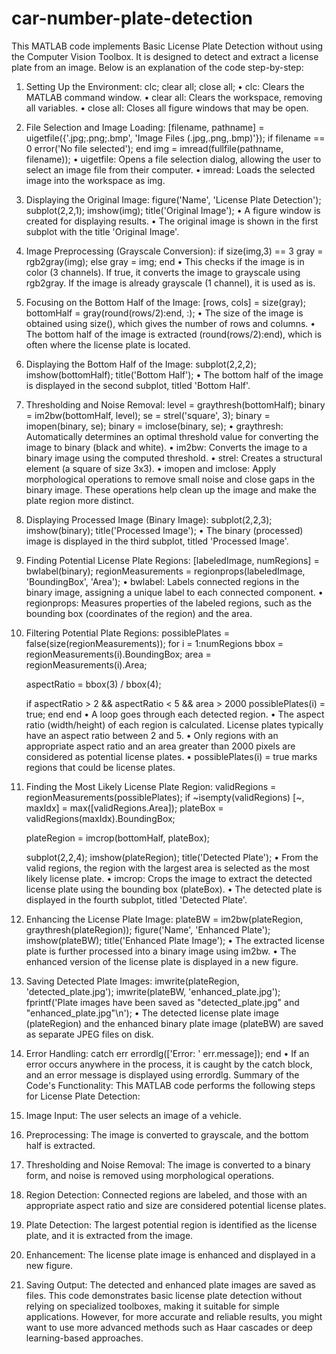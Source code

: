 # car-number-plate-detection
This MATLAB code implements Basic License Plate Detection without using the Computer Vision Toolbox. It is designed to detect and extract a license plate from an image. Below is an explanation of the code step-by-step:

1. Setting Up the Environment:
clc;
clear all;
close all;
•	clc: Clears the MATLAB command window.
•	clear all: Clears the workspace, removing all variables.
•	close all: Closes all figure windows that may be open.

3. File Selection and Image Loading:
[filename, pathname] = uigetfile({'.jpg;.png;.bmp', 'Image Files (.jpg,.png,.bmp)'});
if filename == 0
    error('No file selected');
end
img = imread(fullfile(pathname, filename));
•	uigetfile: Opens a file selection dialog, allowing the user to select an image file from their computer.
•	imread: Loads the selected image into the workspace as img.


5. Displaying the Original Image:
figure('Name', 'License Plate Detection');
subplot(2,2,1);
imshow(img);
title('Original Image');
•	A figure window is created for displaying results.
•	The original image is shown in the first subplot with the title 'Original Image'.
6. Image Preprocessing (Grayscale Conversion):
if size(img,3) == 3
    gray = rgb2gray(img);
else
    gray = img;
end
•	This checks if the image is in color (3 channels). If true, it converts the image to grayscale using rgb2gray. If the image is already grayscale (1 channel), it is used as is.
7. Focusing on the Bottom Half of the Image:
[rows, cols] = size(gray);
bottomHalf = gray(round(rows/2):end, :);
•	The size of the image is obtained using size(), which gives the number of rows and columns.
•	The bottom half of the image is extracted (round(rows/2):end), which is often where the license plate is located.
8. Displaying the Bottom Half of the Image:
subplot(2,2,2);
imshow(bottomHalf);
title('Bottom Half');
•	The bottom half of the image is displayed in the second subplot, titled 'Bottom Half'.
9. Thresholding and Noise Removal:
level = graythresh(bottomHalf);
binary = im2bw(bottomHalf, level);
se = strel('square', 3);
binary = imopen(binary, se);
binary = imclose(binary, se);
•	graythresh: Automatically determines an optimal threshold value for converting the image to binary (black and white).
•	im2bw: Converts the image to a binary image using the computed threshold.
•	strel: Creates a structural element (a square of size 3x3).
•	imopen and imclose: Apply morphological operations to remove small noise and close gaps in the binary image. These operations help clean up the image and make the plate region more distinct.
10. Displaying Processed Image (Binary Image):
subplot(2,2,3);
imshow(binary);
title('Processed Image');
•	The binary (processed) image is displayed in the third subplot, titled 'Processed Image'.
11. Finding Potential License Plate Regions:
[labeledImage, numRegions] = bwlabel(binary);
regionMeasurements = regionprops(labeledImage, 'BoundingBox', 'Area');
•	bwlabel: Labels connected regions in the binary image, assigning a unique label to each connected component.
•	regionprops: Measures properties of the labeled regions, such as the bounding box (coordinates of the region) and the area.
12. Filtering Potential Plate Regions:
possiblePlates = false(size(regionMeasurements));
for i = 1:numRegions
    bbox = regionMeasurements(i).BoundingBox;
    area = regionMeasurements(i).Area;
    
    aspectRatio = bbox(3) / bbox(4);
    
    if aspectRatio > 2 && aspectRatio < 5 && area > 2000
        possiblePlates(i) = true;
    end
end
•	A loop goes through each detected region.
•	The aspect ratio (width/height) of each region is calculated. License plates typically have an aspect ratio between 2 and 5.
•	Only regions with an appropriate aspect ratio and an area greater than 2000 pixels are considered as potential license plates.
•	possiblePlates(i) = true marks regions that could be license plates.
13. Finding the Most Likely License Plate Region:
validRegions = regionMeasurements(possiblePlates);
if ~isempty(validRegions)
    [~, maxIdx] = max([validRegions.Area]);
    plateBox = validRegions(maxIdx).BoundingBox;
    
    plateRegion = imcrop(bottomHalf, plateBox);
    
    subplot(2,2,4);
    imshow(plateRegion);
    title('Detected Plate');
•	From the valid regions, the region with the largest area is selected as the most likely license plate.
•	imcrop: Crops the image to extract the detected license plate using the bounding box (plateBox).
•	The detected plate is displayed in the fourth subplot, titled 'Detected Plate'.
14. Enhancing the License Plate Image:
plateBW = im2bw(plateRegion, graythresh(plateRegion));
figure('Name', 'Enhanced Plate');
imshow(plateBW);
title('Enhanced Plate Image');
•	The extracted license plate is further processed into a binary image using im2bw.
•	The enhanced version of the license plate is displayed in a new figure.
15. Saving Detected Plate Images:
imwrite(plateRegion, 'detected_plate.jpg');
imwrite(plateBW, 'enhanced_plate.jpg');
fprintf('Plate images have been saved as "detected_plate.jpg" and "enhanced_plate.jpg"\n');
•	The detected license plate image (plateRegion) and the enhanced binary plate image (plateBW) are saved as separate JPEG files on disk.
16. Error Handling:
catch err
    errordlg(['Error: ' err.message]);
end
•	If an error occurs anywhere in the process, it is caught by the catch block, and an error message is displayed using errordlg.
Summary of the Code's Functionality:
This MATLAB code performs the following steps for License Plate Detection:
1.	Image Input: The user selects an image of a vehicle.
2.	Preprocessing: The image is converted to grayscale, and the bottom half is extracted.
3.	Thresholding and Noise Removal: The image is converted to a binary form, and noise is removed using morphological operations.
4.	Region Detection: Connected regions are labeled, and those with an appropriate aspect ratio and size are considered potential license plates.
5.	Plate Detection: The largest potential region is identified as the license plate, and it is extracted from the image.
6.	Enhancement: The license plate image is enhanced and displayed in a new figure.
7.	Saving Output: The detected and enhanced plate images are saved as files.
This code demonstrates basic license plate detection without relying on specialized toolboxes, making it suitable for simple applications. However, for more accurate and reliable results, you might want to use more advanced methods such as Haar cascades or deep learning-based approaches.


